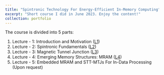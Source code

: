 ```yaml
---
title: "Spintronic Technology For Energy-Efficient In-Memory Computing"
excerpt: "Short course I did in June 2023. Enjoy the content!"
collection: portfolio
---
```


The course is divided into 5 parts:

1. Lecture - 1: Introduction and Motivation ([L1](https://estebanjgc.github.io/files/_2023_PhdCourseSpintronicsCMOS_L1.pdf))
2. Lecture - 2: Spintronic Fundamentals ([L2](https://estebanjgc.github.io/files/_2023_PhdCourseSpintronicsCMOS_L2.pdf))
3. Lecture - 3: Magnetic Tunnel Junction ([L3](https://estebanjgc.github.io/files/_2023_PhdCourseSpintronicsCMOS_L3.pdf))
4. Lecture - 4: Emerging Memory Structures: MRAM ([L4](https://estebanjgc.github.io/files/_2023_PhdCourseSpintronicsCMOS_L4.pdf))
5. Lecture - 5: Embedded MRAM and STT-MTJs For In-Data Processing (Upon request)
